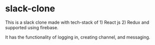# slack-clone

This is a slack clone made with tech-stack of 1) React js 2) Redux and supported using firebase.

It has the functionality of logging in, creating channel, and messaging.
